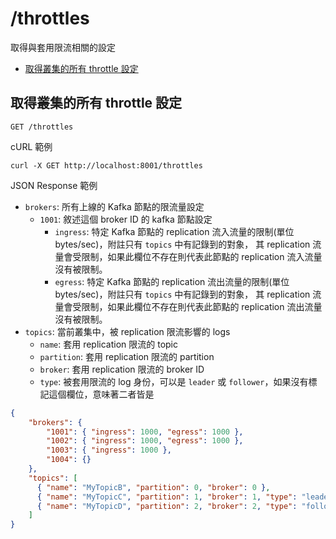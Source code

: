 /throttles
===

取得與套用限流相關的設定

- [取得叢集的所有 throttle 設定](#取得叢集的所有-throttle-設定)

## 取得叢集的所有 throttle 設定

```shell
GET /throttles
```

cURL 範例

```shell
curl -X GET http://localhost:8001/throttles
```

JSON Response 範例

- `brokers`: 所有上線的 Kafka 節點的限流量設定
  - `1001`: 敘述這個 broker ID 的 kafka 節點設定
    - `ingress`: 特定 Kafka 節點的 replication 流入流量的限制(單位 bytes/sec)，附註只有 `topics` 中有記錄到的對象，
      其 replication 流量會受限制，如果此欄位不存在則代表此節點的 replication 流入流量沒有被限制。
    - `egress`: 特定 Kafka 節點的 replication 流出流量的限制(單位 bytes/sec)，附註只有 `topics` 中有記錄到的對象，
      其 replication 流量會受限制，如果此欄位不存在則代表此節點的 replication 流出流量沒有被限制。
- `topics`: 當前叢集中，被 replication 限流影響的 logs
  - `name`: 套用 replication 限流的 topic
  - `partition`: 套用 replication 限流的 partition
  - `broker`: 套用 replication 限流的 broker ID
  - `type`: 被套用限流的 log 身份，可以是 `leader` 或 `follower`，如果沒有標記這個欄位，意味著二者皆是

```json
{
    "brokers": {
        "1001": { "ingress": 1000, "egress": 1000 },
        "1002": { "ingress": 1000, "egress": 1000 },
        "1003": { "ingress": 1000 },
        "1004": {}
    },
    "topics": [
      { "name": "MyTopicB", "partition": 0, "broker": 0 },
      { "name": "MyTopicC", "partition": 1, "broker": 1, "type": "leader" },
      { "name": "MyTopicD", "partition": 2, "broker": 2, "type": "follower" }
    ]
}
```